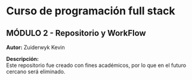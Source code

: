 # Curso de programación full stack

## MÓDULO 2 - Repositorio y WorkFlow

**Autor:** Zuiderwyk Kevin

**Descripción:**  
Este repositorio fue creado con fines académicos, por lo que en el futuro cercano será eliminado.
